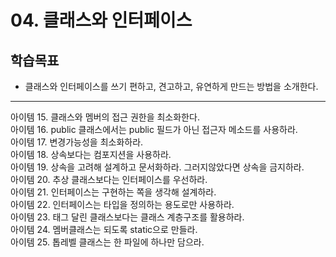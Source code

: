 
# 04. 클래스와 인터페이스

## 학습목표

- 클래스와 인터페이스를 쓰기 편하고, 견고하고, 유연하게 만드는 방법을 소개한다.

---

아이템 15. 클래스와 멤버의 접근 권한을 최소화한다. <br>
아이템 16. public 클래스에서는 public 필드가 아닌 접근자 메소드를 사용하라. <br>
아이템 17. 변경가능성을 최소화하라. <br>
아이템 18. 상속보다는 컴포지션을 사용하라. <br>
아이템 19. 상속을 고려해 설계하고 문서화하라. 그러지않았다면 상속을 금지하라. <br>
아이템 20. 추상 클래스보다는 인터페이스를 우선하라. <br>
아이템 21. 인터페이스는 구현하는 쪽을 생각해 설계하라. <br>
아이템 22. 인터페이스는 타입을 정의하는 용도로만 사용하라. <br>
아이템 23. 태그 달린 클래스보다는 클래스 계층구조를 활용하라. <br>
아이템 24. 멤버클래스는 되도록 static으로 만들라. <br>
아이템 25. 톱레벨 클래스는 한 파일에 하나만 담으라. <br>


